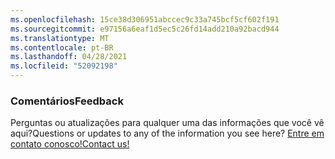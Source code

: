 ```yaml
---
ms.openlocfilehash: 15ce38d306951abccec9c33a745bcf5cf602f191
ms.sourcegitcommit: e97156a6eaf1d5ec5c26fd14add210a92bacd944
ms.translationtype: MT
ms.contentlocale: pt-BR
ms.lasthandoff: 04/28/2021
ms.locfileid: "52092198"
---
```

### <a name="feedback"></a><span data-ttu-id="c089b-101">Comentários</span><span class="sxs-lookup"><span data-stu-id="c089b-101">Feedback</span></span>

<span data-ttu-id="c089b-102">Perguntas ou atualizações para qualquer uma das informações que você vê aqui?</span><span class="sxs-lookup"><span data-stu-id="c089b-102">Questions or updates to any of the information you see here?</span></span> <span data-ttu-id="c089b-103"><a href="https://aka.ms/AppComplianceQuestions" target="_blank">Entre em contato conosco!</a></span><span class="sxs-lookup"><span data-stu-id="c089b-103"><a href="https://aka.ms/AppComplianceQuestions" target="_blank">Contact us!</a></span></span>